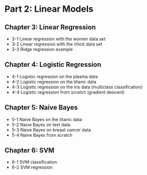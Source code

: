 # Part 2: Linear Models


## Chapter 3: Linear Regression

* 3-1 Linear regression with the women data set
* 3-2 Linear regression with the chick data set
* 3-3 Ridge regression example

## Chapter 4: Logistic Regression

* 4-1 Logistic regression on the plasma data
* 4-2 Logistic regression on the titanic data
* 4-3 Logistic regression on the iris data (multiclass classification)
* 4-4 Logistic regression from scratch (gradient descent)

## Chapter 5: Naive Bayes

* 5-1 Naive Bayes on the titanic data
* 5-2 Naive Bayes on text data
* 5-3 Naive Bayes on breast cancer data
* 5-4 Naive Bayes from scratch

## Chapter 6: SVM

* 6-1 SVM classification
* 6-2 SVM regression

